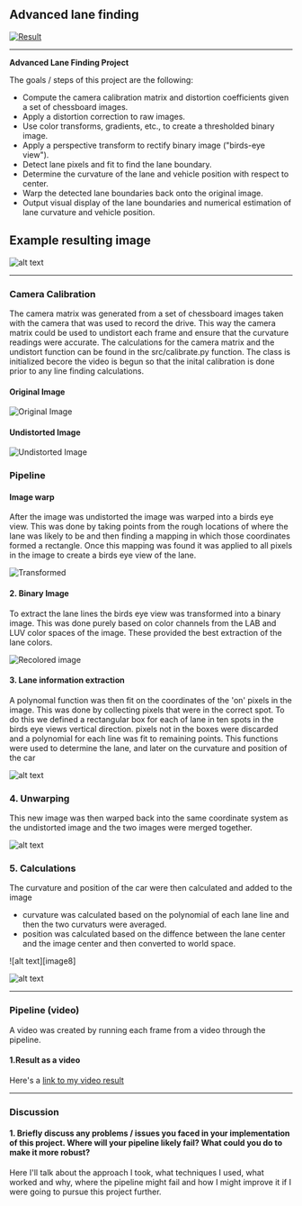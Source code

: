 ## Advanced lane finding

[![Result](./output_images/Image0_text.jpg)](https://youtu.be/JOPVBjE40CU)

---

**Advanced Lane Finding Project**

The goals / steps of this project are the following:

* Compute the camera calibration matrix and distortion coefficients given a set of chessboard images.
* Apply a distortion correction to raw images.
* Use color transforms, gradients, etc., to create a thresholded binary image.
* Apply a perspective transform to rectify binary image ("birds-eye view").
* Detect lane pixels and fit to find the lane boundary.
* Determine the curvature of the lane and vehicle position with respect to center.
* Warp the detected lane boundaries back onto the original image.
* Output visual display of the lane boundaries and numerical estimation of lane curvature and vehicle position.

[//]: # (Image References)

[image1]: ./output_images/Image0_text.jpg "Result"
[image2]: ./output_images/Image0_undistorted.jpg "Undistorted"
[image3]: ./output_images/Image0_original.jpg "Original"
[image4]: ./output_images/Image0_warped.jpg "Transformed"
[image5]: ./output_images/Image0_colored.jpg "Colored"
[image6]: ./output_images/Image0_transformed.jpg "Lane in Birdseye"
[image7]: ./output_images/Image0_result.jpg "Lane in Birdseye"
[image7]: ./output_images/Image0_position.jpg "Lane in Birdseye"

## Example resulting image
![alt text][image1]

---

### Camera Calibration

The camera matrix was generated from a set of chessboard images taken with the camera that was used to record the drive. This way the camera matrix could be used to undistort each frame and ensure that the curvature readings were accurate. The calculations for the camera matrix and the undistort function can be found in the src/calibrate.py function. The class is initialized becore the video is begun so that the inital calibration is done prior to any line finding calculations. 

#### Original Image
![Original Image][image3]
#### Undistorted Image
![Undistorted Image][image2]

### Pipeline

#### Image warp

After the image was undistorted the image was warped into a birds eye view. This was done by taking points from the rough locations of where the lane was likely to be and then finding a mapping in which those coordinates formed a rectangle. Once this mapping was found it was applied to all pixels in the image to create a birds eye view of the lane.

![Transformed][image4]

#### 2. Binary Image

To extract the lane lines the birds eye view was transformed into a binary image. This was done purely based on color channels from the LAB and LUV color spaces of the image. These provided the best extraction of the lane colors. 

![Recolored image][image5]

#### 3. Lane information extraction

A polynomal function was then fit on the coordinates of the 'on' pixels in the image. This was done by collecting pixels that were in the correct spot. To do this we defined a rectangular box for each of lane in ten spots in the birds eye views vertical direction. pixels not in the boxes were discarded and a polynomial for each line was fit to remaining points. This functions were used to determine the lane, and later on the curvature and position of the car

![alt text][image6]

### 4. Unwarping

This new image was then warped back into the same coordinate system as the undistorted image and the two images were merged together. 

![alt text][image7]

### 5. Calculations

The curvature and position of the car were then calculated and added to the image
- curvature was calculated based on the polynomial of each lane line and then the two curvaturs were averaged. 
- position was calculated based on the diffence between the lane center and the image center and then converted to world space.

![alt text][image8]

![alt text][image1]

---

### Pipeline (video)

A video was created by running each frame from a video through the pipeline. 

#### 1.Result as a video

Here's a [link to my video result](https://youtu.be/JOPVBjE40CU)

---

### Discussion

#### 1. Briefly discuss any problems / issues you faced in your implementation of this project.  Where will your pipeline likely fail?  What could you do to make it more robust?

Here I'll talk about the approach I took, what techniques I used, what worked and why, where the pipeline might fail and how I might improve it if I were going to pursue this project further.  

